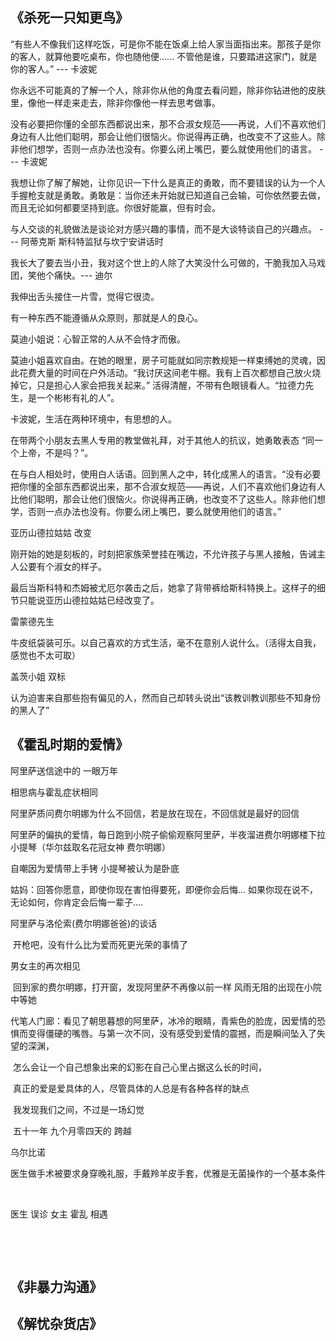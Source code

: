 ## 《杀死一只知更鸟》

“有些人不像我们这样吃饭，可是你不能在饭桌上给人家当面指出来。那孩子是你的客人，就算他要吃桌布，你也随他便...... 不管他是谁，只要踏进这家门，就是你的客人。”  --- 卡波妮



你永远不可能真的了解一个人，除非你从他的角度去看问题，除非你钻进他的皮肤里，像他一样走来走去，除非你像他一样去思考做事。

没有必要把你懂的全部东西都说出来，那不合淑女规范——再说，人们不喜欢他们身边有人比他们聪明，那会让他们很恼火。你说得再正确，也改变不了这些人。除非他们想学，否则一点办法也没有。你要么闭上嘴巴，要么就使用他们的语言。 --- 卡波妮

我想让你了解了解她，让你见识一下什么是真正的勇敢，而不要错误的认为一个人手握枪支就是勇敢。勇敢是：当你还未开始就已知道自己会输，可你依然要去做，而且无论如何都要坚持到底。你很好能赢，但有时会。

与人交谈的礼貌做法是谈论对方感兴趣的事情，而不是大谈特谈自己的兴趣点。 --- 阿蒂克斯      斯科特监狱与坎宁安讲话时

我长大了要去当小丑，我对这个世上的人除了大笑没什么可做的，干脆我加入马戏团，笑他个痛快。--- 迪尔

我伸出舌头接住一片雪，觉得它很烫。

有一种东西不能遵循从众原则，那就是人的良心。



莫迪小姐说：心智正常的人从不会恃才而傲。

莫迪小姐喜欢自由。在她的眼里，房子可能就如同宗教规矩一样束缚她的灵魂，因此花费大量的时间在户外活动。“我讨厌这间老牛棚。我有上百次都想自己放火烧掉它，只是担心人家会把我关起来。” 活得清醒，不带有色眼镜看人。“拉德力先生，是一个彬彬有礼的人”。



卡波妮，生活在两种环境中，有思想的人。

在带两个小朋友去黑人专用的教堂做礼拜，对于其他人的抗议，她勇敢表态 “同一个上帝，不是吗？”。

在与白人相处时，使用白人话语。回到黑人之中，转化成黑人的语言。“没有必要把你懂的全部东西都说出来，那不合淑女规范——再说，人们不喜欢他们身边有人比他们聪明，那会让他们很恼火。你说得再正确，也改变不了这些人。除非他们想学，否则一点办法也没有。你要么闭上嘴巴，要么就使用他们的语言。”



亚历山德拉姑姑  改变

刚开始的她是刻板的，时刻把家族荣誉挂在嘴边，不允许孩子与黑人接触，告诫主人公要有个淑女的样子。

最后当斯科特和杰姆被尤厄尔袭击之后，她拿了背带裤给斯科特换上。这样子的细节只能说亚历山德拉姑姑已经改变了。



雷蒙德先生

牛皮纸袋装可乐。以自己喜欢的方式生活，毫不在意别人说什么。（活得太自我，感觉也不太可取）



盖茨小姐  双标

认为迫害来自那些抱有偏见的人，然而自己却转头说出“该教训教训那些不知身份的黑人了”









## 《霍乱时期的爱情》

阿里萨送信途中的 一眼万年

相思病与霍乱症状相同

阿里萨质问费尔明娜为什么不回信，若是放在现在，不回信就是最好的回信

阿里萨的偏执的爱情，每日跑到小院子偷偷观察阿里萨，半夜溜进费尔明娜楼下拉小提琴（华尔兹取名花冠女神  费尔明娜）

自嘲因为爱情带上手铐  小提琴被认为是卧底

姑妈：回答你愿意，即使你现在害怕得要死，即便你会后悔...
			如果你现在说不，无论如何，你肯定会后悔一辈子....

阿里萨与洛伦索(费尔明娜爸爸)的谈话

​		开枪吧，没有什么比为爱而死更光荣的事情了



男女主的再次相见

​		回到家的费尔明娜，打开窗，发现阿里萨不再像以前一样 风雨无阻的出现在小院中等她 

​		代笔人门廊：看见了朝思暮想的阿里萨，冰冷的眼睛，青紫色的脸庞，因爱情的恐惧而变得僵硬的嘴唇。与第一次不同，没有感受到爱情的震撼，而是瞬间坠入了失望的深渊，

​		怎么会让一个自己想象出来的幻影在自己心里占据这么长的时间，

​		真正的爱是爱具体的人，尽管具体的人总是有各种各样的缺点

​		我发现我们之间，不过是一场幻觉

​		五十一年 九个月零四天的 跨越

乌尔比诺

​		医生做手术被要求身穿晚礼服，手戴羚羊皮手套，优雅是无菌操作的一个基本条件

​		

医生 误诊 女主 霍乱 相遇

​		

​		







## 《非暴力沟通》



## 《**解忧杂货店**》
